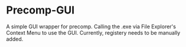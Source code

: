 # Precomp-GUI

A simple GUI wrapper for precomp.
Calling the .exe via File Explorer's Context Menu to use the GUI.
Currently, registery needs to be manually added.
